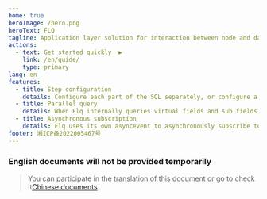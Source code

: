 ```yaml
---
home: true
heroImage: /hero.png
heroText: FLQ
tagline: Application layer solution for interaction between node and database
actions: 
  - text: Get started quickly  ▶
    link: /en/guide/
    type: primary
lang: en
features:
  - title: Step configuration
    details: Configure each part of the SQL separately, or configure a part of the SQL multiple times. You can configure public options first and save them for later use.
  - title: Parallel query
    details: When Flq internally queries virtual fields and sub fields, it will query in parallel, greatly improving the query efficiency
  - title: Asynchronous subscription
    details: Flq uses its own asyncevent to asynchronously subscribe to events. All synchronous listeners will be executed in sequence and all asynchronous listeners will be executed in parallel.
footer: 湘ICP备2022005467号
---
```


### English documents will not be provided temporarily

> You can participate in the translation of this document or go to check it[Chinese documents](/)
